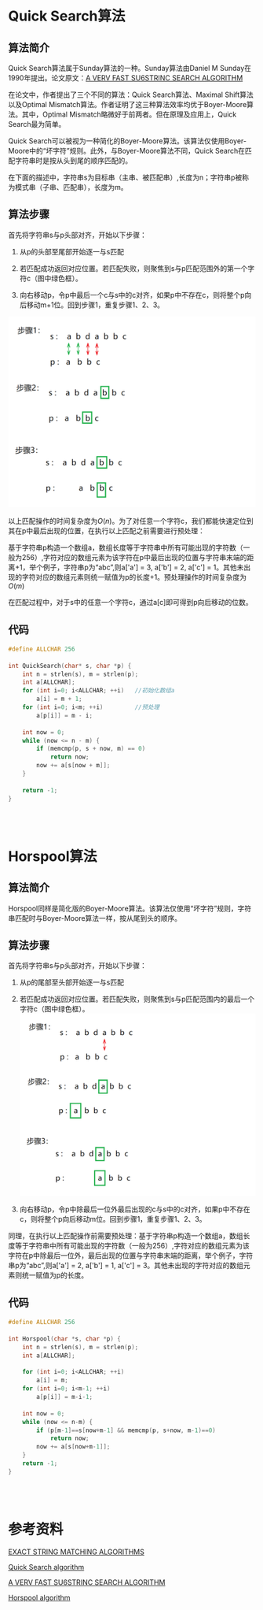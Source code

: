 # Quick Search算法
## 算法简介
Quick Search算法属于Sunday算法的一种。Sunday算法由Daniel M Sunday在1990年提出。论文原文：[A VERV FAST SU6STRINC SEARCH ALGORITHM](https://dl.acm.org/doi/pdf/10.1145/79173.79184)

在论文中，作者提出了三个不同的算法：Quick Search算法、Maximal Shift算法以及Optimal Mismatch算法。作者证明了这三种算法效率均优于Boyer-Moore算法。其中，Optimal Mismatch略微好于前两者。但在原理及应用上，Quick Search最为简单。

Quick Search可以被视为一种简化的Boyer-Moore算法。该算法仅使用Boyer-Moore中的“坏字符”规则。此外，与Boyer-Moore算法不同，Quick Search在匹配字符串时是按从头到尾的顺序匹配的。

在下面的描述中，字符串s为目标串（主串、被匹配串）,长度为n；字符串p被称为模式串（子串、匹配串），长度为m。
## 算法步骤

首先将字符串s与p头部对齐，开始以下步骤：
   
1. 从p的头部至尾部开始逐一与s匹配

2. 若匹配成功返回对应位置。若匹配失败，则聚焦到s与p匹配范围外的第一个字符c（图中绿色框）。
   
3. 向右移动p，令p中最后一个c与s中的c对齐，如果p中不存在c，则将整个p向后移动m+1位。回到步骤1，重复步骤1、2、3。

![](简单高效的字符串匹配算法_1.png)


以上匹配操作的时间复杂度为$O(n)$。为了对任意一个字符c，我们都能快速定位到其在p中最后出现的位置，在执行以上匹配之前需要进行预处理：

基于字符串p构造一个数组a，数组长度等于字符串中所有可能出现的字符数（一般为256）,字符对应的数组元素为该字符在p中最后出现的位置与字符串末端的距离+1，举个例子，字符串p为“abc”,则a['a'] = 3,  a['b'] = 2,  a['c'] = 1。其他未出现的字符对应的数组元素则统一赋值为p的长度+1。预处理操作的时间复杂度为$O(m)$

在匹配过程中，对于s中的任意一个字符c，通过a[c]即可得到p向后移动的位数。

## 代码
```cpp
#define ALLCHAR 256

int QuickSearch(char* s, char *p) {
    int n = strlen(s), m = strlen(p);
    int a[ALLCHAR];
    for (int i=0; i<ALLCHAR; ++i)   //初始化数组a
        a[i] = m + 1;
    for (int i=0; i<m; ++i)         //预处理
        a[p[i]] = m - i; 
    
    int now = 0;
    while (now <= n - m) {
        if (memcmp(p, s + now, m) == 0)
            return now;
        now += a[s[now + m]];            
    }

    return -1;
}
```
<br/><br/>

# Horspool算法
## 算法简介
Horspool同样是简化版的Boyer-Moore算法。该算法仅使用“坏字符”规则，字符串匹配时与Boyer-Moore算法一样，按从尾到头的顺序。
## 算法步骤
首先将字符串s与p头部对齐，开始以下步骤：
   
1. 从p的尾部至头部开始逐一与s匹配

2. 若匹配成功返回对应位置。若匹配失败，则聚焦到s与p匹配范围内的最后一个字符c（图中绿色框）。
![](简单高效的字符串匹配算法_2.png)
3. 向右移动p，令p中除最后一位外最后出现的c与s中的c对齐，如果p中不存在c，则将整个p向后移动m位。回到步骤1，重复步骤1、2、3。

同理，在执行以上匹配操作前需要预处理：基于字符串p构造一个数组a，数组长度等于字符串中所有可能出现的字符数（一般为256）,字符对应的数组元素为该字符在p中除最后一位外，最后出现的位置与字符串末端的距离，举个例子，字符串p为“abc”,则a['a'] = 2,  a['b'] = 1,  a['c'] = 3。其他未出现的字符对应的数组元素则统一赋值为p的长度。
## 代码
```cpp
#define ALLCHAR 256

int Horspool(char *s, char *p) {
    int n = strlen(s), m = strlen(p);
    int a[ALLCHAR];
    
    for (int i=0; i<ALLCHAR; ++i)
        a[i] = m;
    for (int i=0; i<m-1; ++i)
        a[p[i]] = m-i-1;

    int now = 0;
    while (now <= n-m) {
        if (p[m-1]==s[now+m-1] && memcmp(p, s+now, m-1)==0)
            return now;
        now += a[s[now+m-1]];
    }
    return -1;
}
```
<br/><br/>

# 参考资料
[EXACT STRING MATCHING ALGORITHMS](http://www-igm.univ-mlv.fr/~lecroq/string/index.html)

[Quick Search algorithm](http://www-igm.univ-mlv.fr/~lecroq/string/node19.html#SECTION00190)

[A VERV FAST SU6STRINC SEARCH ALGORITHM](https://dl.acm.org/doi/pdf/10.1145/79173.79184)

[Horspool algorithm](http://www-igm.univ-mlv.fr/~lecroq/string/node18.html#SECTION00180)